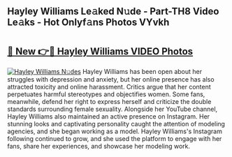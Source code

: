 ## Hayley Williams Le𝚊ked N𝚞de - Part-TH8 Video Le𝚊ks - Hot Onlyf𝚊ns Photos VYvkh

# <h2><a href="http://ab99944.deff.icu/?id=Hayley+Williams">🔗 New 👉🔴 Hayley Williams VIDEO Photos</a></h2>

[![Hayley Williams N𝚞des](https://i.imgur.com/rIISA9y.gif)](http://ab99944.deff.icu/?id=Hayley+Williams)
Hayley Williams has been open about her struggles with depression and anxiety, but her online presence has also attracted toxicity and online harassment. Critics argue that her content perpetuates harmful stereotypes and objectifies women. Some fans, meanwhile, defend her right to express herself and criticize the double standards surrounding female sexuality. Alongside her YouTube channel, Hayley Williams also maintained an active presence on Instagram. Her stunning looks and captivating personality caught the attention of modeling agencies, and she began working as a model. Hayley Williams's Instagram following continued to grow, and she used the platform to engage with her fans, share her experiences, and showcase her modeling work.
